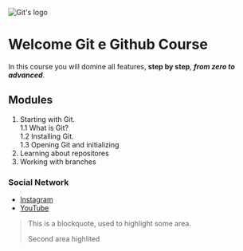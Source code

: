 ![Git's logo](https://sujeitoprogramador.com/wp-content/uploads/2021/04/gitimage.png)

# Welcome Git e Github Course
In this course you will domine all features, **step by step**, _**from zero to advanced**_.

## Modules

1. Starting with Git.   
    1.1 What is Git?    
    1.2 Installing Git.    
    1.3 Opening Git and initializing
2. Learning about repositores
3. Working with branches

### Social Network
- [Instagram](https://instagram.com/sujeitoprogramador)
- [YouTube](https://youtube.com/c/sujeitoprogramador)

> This is a blockquote, used to highlight some area.
>
> Second area highlited
